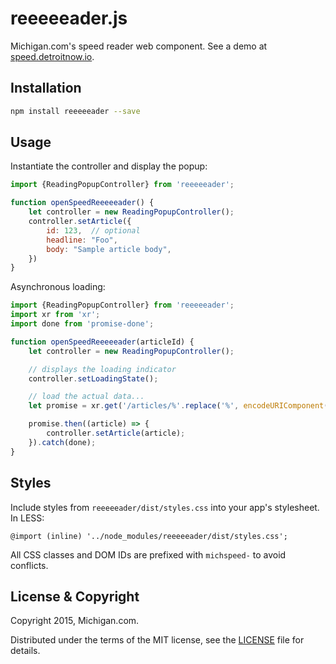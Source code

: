 # reeeeeader.js

Michigan.com's speed reader web component. See a demo at [speed.detroitnow.io](http://speed.detroitnow.io/).


## Installation

```sh
npm install reeeeeader --save
```


## Usage

Instantiate the controller and display the popup:

```js
import {ReadingPopupController} from 'reeeeeader';

function openSpeedReeeeeader() {
    let controller = new ReadingPopupController();
    controller.setArticle({
        id: 123,  // optional
        headline: "Foo",
        body: "Sample article body",
    })
}
```

Asynchronous loading:

```js
import {ReadingPopupController} from 'reeeeeader';
import xr from 'xr';
import done from 'promise-done';

function openSpeedReeeeeader(articleId) {
    let controller = new ReadingPopupController();

    // displays the loading indicator
    controller.setLoadingState();

    // load the actual data... 
    let promise = xr.get('/articles/%'.replace('%', encodeURIComponent(articleId)));

    promise.then((article) => {
        controller.setArticle(article);
    }).catch(done);
}
```


## Styles

Include styles from `reeeeeader/dist/styles.css` into your app's stylesheet. In LESS:

```less
@import (inline) '../node_modules/reeeeeader/dist/styles.css';
```

All CSS classes and DOM IDs are prefixed with `michspeed-` to avoid conflicts.


## License & Copyright

Copyright 2015, Michigan.com.

Distributed under the terms of the MIT license, see the [LICENSE](LICENSE) file for details.
